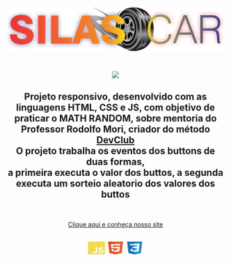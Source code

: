 <h1 align="center"><img width="550px" src="https://github.com/DevSalis/Proj.-SilasCar/blob/main/assets/logo-silasCar-2.png?raw=true"></h1>
<br>
<div align="center"><img align="center" width="550px" src="https://github.com/MrSalis/Proj.-Jokenpo/blob/main/assets/mockup-jokepon.png?raw=true](https://github.com/DevSalis/Proj.-SilasCar/blob/main/assets/mockupSilasCar.png?raw=true)"/>
<h2 align="center" font-size: 10px>Projeto responsivo, desenvolvido com as linguagens HTML, CSS e JS, com objetivo de praticar o MATH RANDOM, sobre mentoria do Professor Rodolfo Mori, criador do método 
 <a href="https://rodolfomori.com.br/devclub">DevClub</a><br>O projeto trabalha os eventos dos buttons de duas formas,<br>
  a primeira executa o valor dos buttos, a segunda executa um sorteio aleatorio dos valores dos buttos</h2>
</div>
<br>
<p align="center"><a href="https://jokenpo-sf.netlify.app/">Clique aqui e conheça nosso site</a><p/>
<div align="center" style="display: inline_block"><br>
  <img align="center" alt="Rafa-Js" height="30" width="40" src="https://raw.githubusercontent.com/devicons/devicon/master/icons/javascript/javascript-plain.svg">
  <img align="center" alt="Rafa-HTML" height="30" width="40" src="https://raw.githubusercontent.com/devicons/devicon/master/icons/html5/html5-original.svg">
  <img align="center" alt="Rafa-CSS" height="30" width="40" src="https://raw.githubusercontent.com/devicons/devicon/master/icons/css3/css3-original.svg">
 
</div>
